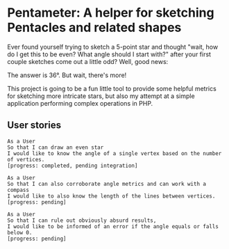  # **Pentameter: A helper for sketching Pentacles and related shapes**

Ever found yourself trying to sketch a 5-point star and thought
"wait, how do I get this to be even? What angle should I start with?" after
your first couple sketches come out a little odd? Well, good news:

The answer is 36°.
But wait, there's more!

This project is going to be a fun little tool to provide some helpful metrics
for sketching more intricate stars, but also my attempt at a simple application
performing complex operations in PHP.

## User stories

```
As a User
So that I can draw an even star
I would like to know the angle of a single vertex based on the number of vertices.
[progress: completed, pending integration]
```

```
As a User
So that I can also corroborate angle metrics and can work with a compass
I would like to also know the length of the lines between vertices.
[progress: pending]
```

```
As a User
So that I can rule out obviously absurd results,
I would like to be informed of an error if the angle equals or falls below 0.
[progress: pending]
```
